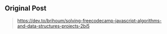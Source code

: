 ## Original Post

> https://dev.to/brihoum/solving-freecodecamp-javascript-algorithms-and-data-structures-projects-2bi5
